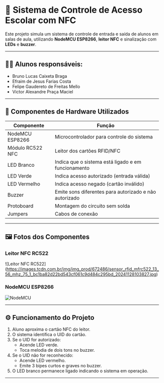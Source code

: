 # 🎒 Sistema de Controle de Acesso Escolar com NFC

Este projeto simula um sistema de controle de entrada e saída de alunos em salas de aula, utilizando **NodeMCU ESP8266**, **leitor NFC** e sinalização com **LEDs** e **buzzer**.

---

## 👨‍💻 Alunos responsáveis:

- Bruno Lucas Caixeta Braga
- Efraim de Jesus Farias Costa
- Felipe Gaudereto de Freitas Mello
- Victor Alexandre Praça Maciel

---

## 🔧 Componentes de Hardware Utilizados

| Componente        | Função                                                         |
|-------------------|----------------------------------------------------------------|
| NodeMCU ESP8266   | Microcontrolador para controle do sistema                      |
| Módulo RC522 NFC  | Leitor dos cartões RFID/NFC                                    |
| LED Branco        | Indica que o sistema está ligado e em funcionamento            |
| LED Verde         | Indica acesso autorizado (entrada válida)                      |
| LED Vermelho      | Indica acesso negado (cartão inválido)                         |
| Buzzer            | Emite sons diferentes para autorizado e não autorizado         |
| Protoboard        | Montagem do circuito sem solda                                 |
| Jumpers           | Cabos de conexão                                               |

---

## 🖼️ Fotos dos Componentes

### Leitor NFC RC522
![Leitor NFC RC522] (https://images.tcdn.com.br/img/img_prod/672486/sensor_rfid_mfrc522_13_56_mhz_75_1_bc1ba82d22bd543cf061c9d484c295bd_20241128103827.jpg)

### NodeMCU ESP8266
![NodeMCU](https://i0.wp.com/multipecascuritiba.com.br/wp-content/uploads/2023/05/placa-de-desenvolvimento-nodemcu-lua-wifi-com-esp8266-esp-12e-v3-0_4400.jpg?fit=1024%2C1024&ssl=1)

---

## ⚙️ Funcionamento do Projeto

1. Aluno aproxima o cartão NFC do leitor.
2. O sistema identifica o UID do cartão.
3. Se o UID for autorizado:
   - Acende LED verde.
   - Toca melodia de dois tons no buzzer.
4. Se o UID não for reconhecido:
   - Acende LED vermelho.
   - Emite 3 bipes curtos e graves no buzzer.
5. O LED branco permanece ligado indicando o sistema em operação.

---
